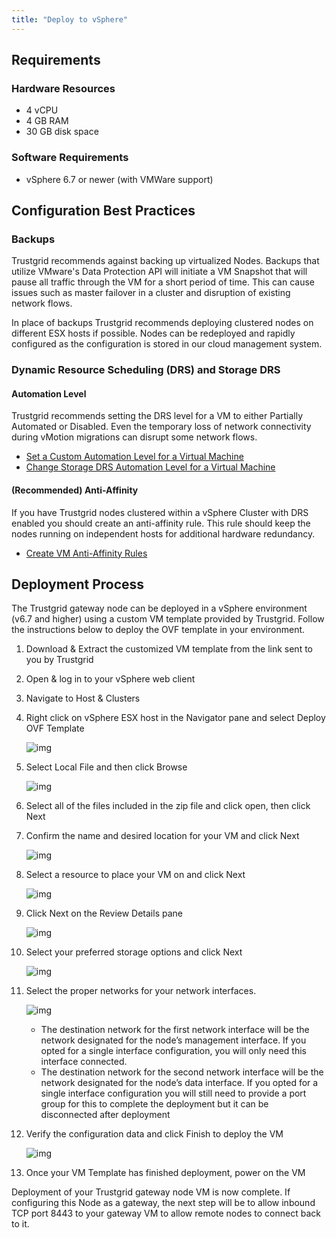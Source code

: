 ```yaml
---
title: "Deploy to vSphere"
---
```


## Requirements

### Hardware Resources

* 4 vCPU
* 4 GB RAM
* 30 GB disk space

### Software Requirements

* vSphere 6.7 or newer (with VMWare support)

## Configuration Best Practices

### Backups

Trustgrid recommends against backing up virtualized Nodes.  Backups that utilize VMware's Data Protection API will initiate a VM Snapshot that will pause all traffic through the VM for a short period of time.  This can cause issues such as master failover in a cluster and disruption of existing network flows.

In place of backups Trustgrid recommends deploying clustered nodes on different ESX hosts if possible. Nodes can be redeployed and rapidly configured as the configuration is stored in our cloud management system.

### Dynamic Resource Scheduling (DRS) and Storage DRS

#### Automation Level

Trustgrid recommends setting the DRS level for a VM to either Partially Automated or Disabled.  Even the temporary loss of network connectivity during vMotion migrations can disrupt some network flows.

* [Set a Custom Automation Level for a Virtual Machine](https://docs.vmware.com/en/VMware-vSphere/6.5/com.vmware.vsphere.resmgmt.doc/GUID-C21C0609-923B-46FB-920C-887F00DBCAB9.html)
* [Change Storage DRS Automation Level for a Virtual Machine](https://docs.vmware.com/en/VMware-vSphere/6.7/com.vmware.vsphere.resmgmt.doc/GUID-B560341B-B377-4FA7-BF3B-98A4788AAE3A.html)

#### (Recommended) Anti-Affinity

If you have Trustgrid nodes clustered within a vSphere Cluster with DRS enabled you should create an anti-affinity rule.  This rule should keep the nodes running on independent hosts for additional hardware redundancy.

* [Create VM Anti-Affinity Rules](https://docs.vmware.com/en/VMware-vSphere/6.7/com.vmware.vsphere.resmgmt.doc/GUID-FBE46165-065C-48C2-B775-7ADA87FF9A20.html#GUID-FBE46165-065C-48C2-B775-7ADA87FF9A20)

## Deployment Process

The Trustgrid gateway node can be deployed in a vSphere environment (v6.7 and higher) using a custom VM template provided by Trustgrid.  Follow the instructions below to deploy the OVF template in your environment.

1. Download & Extract the customized VM template from the link sent to you by Trustgrid
1. Open & log in to your vSphere web client
1. Navigate to Host & Clusters

1. Right click on vSphere ESX host in the Navigator pane and select Deploy OVF Template

	![img](deploy-ovf-template.png)

1. Select Local File and then click Browse 

	![img](browse-local-file.png)

1. Select all of the files included in the zip file and click open, then click Next

1. Confirm the name and desired location for your VM and click Next

	![img](name-vm.png)

1. Select a resource to place your VM on and click Next

	![img](select-resource.png)

1. Click Next on the Review Details pane

	![img](review-details.png)

1. Select your preferred storage options and click Next

	![img](select-storage.png)

1. Select the proper networks for your network interfaces. 

	![img](select-networks.png)

	* The destination network for the first network interface will be the network designated for the node’s management interface. If you opted for a single interface configuration, you will only need this interface connected.
	* The destination network for the second network interface will be the network designated for the node’s data interface. If you opted for a single interface configuration you will still need to provide a port group for this to complete the deployment but it can be disconnected after deployment

1. Verify the configuration data and click Finish to deploy the VM

	![img](complete.png)

1. Once your VM Template has finished deployment, power on the VM

Deployment of your Trustgrid gateway node VM is now complete.  If configuring this Node as a gateway, the next step will be to allow inbound TCP port 8443 to your gateway VM to allow remote nodes to connect back to it.

